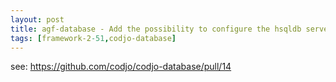 ```yaml
---
layout: post
title: agf-database - Add the possibility to configure the hsqldb server host and port
tags: [framework-2-51,codjo-database]
---
```

see: https://github.com/codjo/codjo-database/pull/14